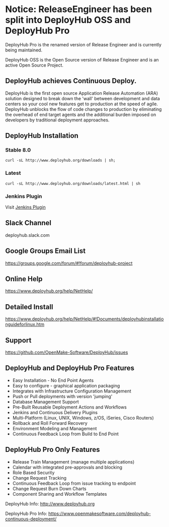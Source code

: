 # Notice:  ReleaseEngineer has been split into DeployHub OSS and DeployHub Pro
DeployHub Pro is the renamed version of Release Engineer and is currently being maintained.

DeployHub OSS is the Open Source version of Release Engineer and is an active Open Source Project.

## DeployHub achieves Continuous Deploy.  
DeployHub is the first open source Application Release Automation (ARA) solution designed to break down the 'wall' between development and data centers so your cool new features get to production at the speed of agile.  DeployHub unblocks the flow of code changes to production by eliminating the overhead of end target agents and the additional burden imposed on developers by traditional deployment approaches.  

## DeployHub Installation
### Stable 8.0
```
curl -sL http://www.deployhub.org/downloads | sh;

```

### Latest
```
curl -sL http://www.deployhub.org/downloads/latest.html | sh
```

### Jenkins Plugin
Visit [Jenkins Plugin](https://plugins.jenkins.io/deployhub)

## Slack Channel
deployhub.slack.com

## Google Groups Email List
https://groups.google.com/forum/#!forum/deployhub-project

## Online Help

https://www.deployhub.org/help/NetHelp/

## Detailed Install

https://www.deployhub.org/help/NetHelp/#!Documents/deployhubinstallationguideforlinux.htm

## Support

https://github.com/OpenMake-Software/DeployHub/issues

## DeployHub and DeployHub Pro Features
* Easy Installation - No End Point Agents 		
* Easy to configure - graphical application packaging 		
* Integrates with Infrastructure Configuration Management		
* Push or Pull deployments with version 'jumping'		
* Database Management Support		
* Pre-Built Reusable Deployment Actions and Workflows		
* Jenkins and Continuous Delivery Plugins		
* Multi-Platform (Linux, UNIX, Windows, z/OS, iSeries, Cisco Routers)		
* Rollback and Roll Forward Recovery		
* Environment Modeling and Management		
* Continuous Feedback Loop from Build to End Point	

## DeployHub Pro Only Features
* Release Train Management (manage multiple applications)		
* Calendar with integrated pre-approvals and blocking		
* Role Based Security		
* Change Request Tracking		
* Continuous Feedback Loop from issue tracking to endpoint 		
* Change Request Burn Down Charts		
* Component Sharing and Workflow Templates

DeployHub Info: http://www.deployhub.org

DeployHub Pro Info: https://www.openmakesoftware.com/deployhub-continuous-deployment/
